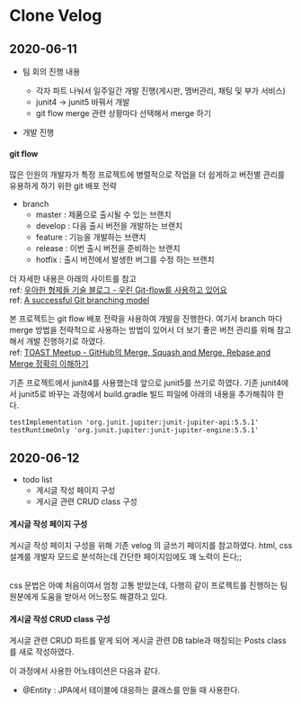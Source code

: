# Clone Velog

## 2020-06-11
- 팀 회의 진행 내용
  - 각자 파트 나눠서 일주일간 개발 진행(게시판, 멤버관리, 채팅 및 부가 서비스)
  - junit4 -> junit5 바꿔서 개발
  - git flow merge 관련 상황마다 선택해서 merge 하기

- 개발 진행

#### git flow
많은 인원의 개발자가 특정 프로젝트에 병렬적으로 작업을 더 쉽게하고 버전별 관리를 유용하게 하기 위한 git 배포 전략
- branch
  - master : 제품으로 출시될 수 있는 브랜치
  - develop : 다음 출시 버전을 개발하는 브랜치
  - feature : 기능을 개발하는 브랜치
  - release : 이번 출시 버전을 준비하는 브랜치
  - hotfix : 출시 버전에서 발생한 버그를 수정 하는 브랜치

더 자세한 내용은 아래의 사이트를 참고<br>
ref: [우아한 형제들 기술 블로그 - 우린 Git-flow를 사용하고 있어요](https://woowabros.github.io/experience/2017/10/30/baemin-mobile-git-branch-strategy.html)<br>
ref: [A successful Git branching model](https://nvie.com/posts/a-successful-git-branching-model/)<br>

본 프로젝트는 git flow 배포 전략을 사용하여 개발을 진행한다. 여기서 branch 마다 merge 방법을 전략적으로 사용하는 방법이 있어서 더 보기 좋은 버전 관리를 위해 참고해서 개발 진행하기로 하였다.<br>
ref: [TOAST Meetup - GitHub의 Merge, Squash and Merge, Rebase and Merge 정확히 이해하기](https://meetup.toast.com/posts/122)

기존 프로젝트에서 junit4를 사용했는데 앞으로 junit5를 쓰기로 하였다.
기존 junit4에서 junit5로 바꾸는 과정에서 build.gradle 빌드 파일에 아래의 내용을 추가해줘야 한다.

```
testImplementation 'org.junit.jupiter:junit-jupiter-api:5.5.1'
testRuntimeOnly 'org.junit.jupiter:junit-jupiter-engine:5.5.1'
```

## 2020-06-12
- todo list
  - 게시글 작성 페이지 구성
  - 게시글 관련 CRUD class 구성


#### 게시글 작성 페이지 구성

게시글 작성 페이지 구성을 위해 기존 velog 의 글쓰기 페이지를 참고하였다. html, css 설계를 개발자 모드로 분석하는데 간단한 페이지임에도 꽤 노력이 든다;;<br><br>

css 문법은 아예 처음이여서 엄청 고통 받았는데, 다행히 같이 프로젝트를 진행하는 팀원분에게 도움을 받아서 어느정도 해결하고 있다.



#### 게시글 작성 CRUD class 구성

게시글 관련 CRUD 파트를 맡게 되어 게시글 관련 DB table과 매칭되는 Posts class를 새로 작성하였다.

이 과정에서 사용한 어노테이션은 다음과 같다.
- @Entity : JPA에서 테이블에 대응하는 클래스를 만들 때 사용한다.






